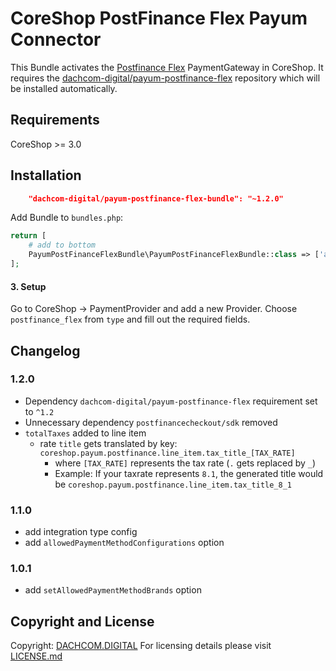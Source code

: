 # CoreShop PostFinance Flex Payum Connector
This Bundle activates the [Postfinance Flex](https://checkout.postfinance.ch) PaymentGateway in CoreShop.
It requires the [dachcom-digital/payum-postfinance-flex](https://github.com/dachcom-digital/payum-postfinance-flex) repository which will be installed automatically.

## Requirements
CoreShop >= 3.0

## Installation

```json
    "dachcom-digital/payum-postfinance-flex-bundle": "~1.2.0"
```

Add Bundle to `bundles.php`:
```php
return [
    # add to bottom
    PayumPostFinanceFlexBundle\PayumPostFinanceFlexBundle::class => ['all' => true],
];
```

#### 3. Setup
Go to CoreShop -> PaymentProvider and add a new Provider. Choose `postfinance_flex` from `type` and fill out the required fields.

## Changelog

### 1.2.0
- Dependency `dachcom-digital/payum-postfinance-flex` requirement set to `^1.2`
- Unnecessary dependency `postfinancecheckout/sdk` removed
- `totalTaxes` added to line item
  - rate `title` gets translated by key: `coreshop.payum.postfinance.line_item.tax_title_[TAX_RATE]`
    - where `[TAX_RATE]` represents the tax rate (`.` gets replaced by `_`)
    - Example: If your taxrate represents `8.1`, the generated title would be `coreshop.payum.postfinance.line_item.tax_title_8_1`

### 1.1.0
- add integration type config
- add `allowedPaymentMethodConfigurations` option

### 1.0.1
- add `setAllowedPaymentMethodBrands` option

## Copyright and License
Copyright: [DACHCOM.DIGITAL](https://www.dachcom-digital.ch)
For licensing details please visit [LICENSE.md](LICENSE.md)